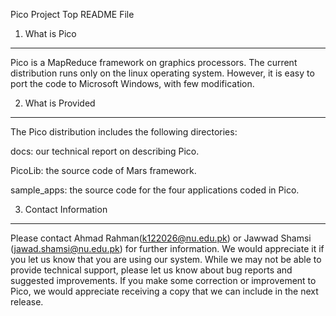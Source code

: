 Pico Project
Top README File

1. What is Pico
---------------

Pico is a MapReduce framework on graphics processors. The current distribution runs only on the linux operating system. 
However, it is easy to port the code to Microsoft Windows, with few modification.

2. What is Provided
-------------------

The Pico distribution includes the following directories:

docs: our technical report on describing Pico.

PicoLib: the source code of Mars framework.

sample_apps:  the source code for the four applications coded in Pico. 

3. Contact Information
-----------------------

Please contact Ahmad Rahman(k122026@nu.edu.pk) or Jawwad Shamsi (jawad.shamsi@nu.edu.pk) for further information. We would appreciate it if you let us know that you are using our system. While we may not be able to provide technical support, please let us know about bug reports and suggested improvements. If you make some correction or improvement to Pico, we would appreciate receiving a copy that we can include in the next release.

